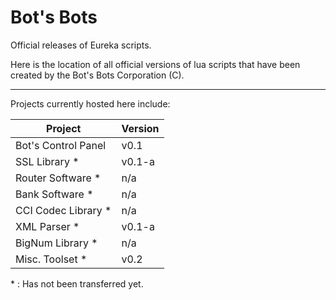 # Bot's Bots
Official releases of Eureka scripts. 

Here is the location of all official versions of lua scripts that 
have been created by the Bot's Bots Corporation (C). 
___
Projects currently hosted here include: 

|Project              |Version | 
|---------------------|--------|
|Bot's Control Panel  |v0.1    |
|SSL Library \*       |v0.1-a  | 
|Router Software \*   |n/a     | 
|Bank Software \*     |n/a     | 
|CCI Codec Library \* |n/a     | 
|XML Parser \*        |v0.1-a  | 
|BigNum Library \*    |n/a     | 
|Misc. Toolset \*     |v0.2    |

\* : Has not been transferred yet. 
